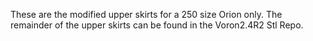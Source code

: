 These are the modified upper skirts for a 250 size Orion only.  The remainder of the upper skirts can be found in the Voron2.4R2 Stl Repo.
